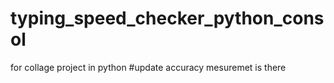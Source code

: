 # typing_speed_checker_python_consol
 for collage project in python 
#update
accuracy mesuremet is there
